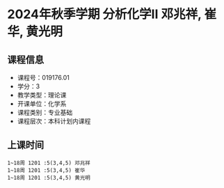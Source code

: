 # 2024年秋季学期 分析化学II 邓兆祥, 崔华, 黄光明






## 课程信息

- 课程号：019176.01
- 学分：3
- 教学类型：理论课
- 开课单位：化学系
- 课程类别：专业基础
- 课程层次：本科计划内课程

## 上课时间

```
1~18周 1201 :5(3,4,5) 邓兆祥
1~18周 1201 :5(3,4,5) 崔华
1~18周 1201 :5(3,4,5) 黄光明
```

